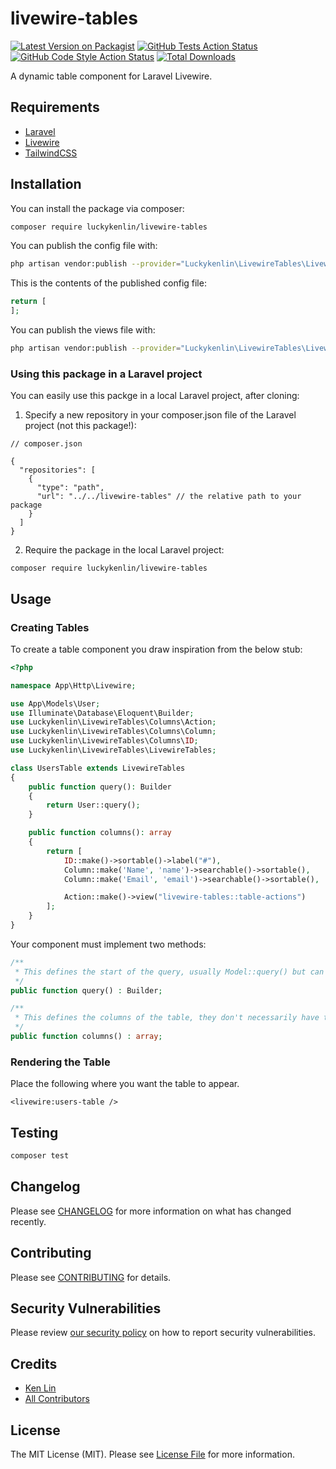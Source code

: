 # livewire-tables

[![Latest Version on Packagist](https://img.shields.io/packagist/v/luckykenlin/livewire-tables.svg?style=flat-square)](https://packagist.org/packages/luckykenlin/livewire-tables)
[![GitHub Tests Action Status](https://img.shields.io/github/workflow/status/luckykenlin/livewire-tables/run-tests?label=tests)](https://github.com/luckykenlin/livewire-tables/actions?query=workflow%3ATests+branch%3Amaster)
[![GitHub Code Style Action Status](https://img.shields.io/github/workflow/status/luckykenlin/livewire-tables/Check%20&%20fix%20styling?label=code%20style)](https://github.com/luckykenlin/livewire-tables/actions?query=workflow%3A"Check+%26+fix+styling"+branch%3Amaster)
[![Total Downloads](https://img.shields.io/packagist/dt/luckykenlin/livewire-tables.svg?style=flat-square)](https://packagist.org/packages/luckykenlin/livewire-tables)


A dynamic table component for Laravel Livewire.

## Requirements
- [Laravel](https://laravel.com/docs)
- [Livewire](https://laravel-livewire.com/docs)
- [TailwindCSS](https://tailwindcss.com/docs)

## Installation

You can install the package via composer:

```bash
composer require luckykenlin/livewire-tables
```

You can publish the config file with:
```bash
php artisan vendor:publish --provider="Luckykenlin\LivewireTables\LivewireTablesServiceProvider" --tag="livewire-tables-config"
```

This is the contents of the published config file:

```php
return [
];
```
You can publish the views file with:
```bash
php artisan vendor:publish --provider="Luckykenlin\LivewireTables\LivewireTablesServiceProvider" --tag="livewire-tables-views"
```
### Using this package in a Laravel project
You can easily use this packge in a local Laravel project, after cloning:

1. Specify a new repository in your composer.json file of the Laravel project (not this package!):
```
// composer.json

{
  "repositories": [
    {
      "type": "path",
      "url": "../../livewire-tables" // the relative path to your package
    }
  ]
}
```

2. Require the package in the local Laravel project:
``` 
composer require luckykenlin/livewire-tables
```

## Usage

### Creating Tables

To create a table component you draw inspiration from the below stub:

```php
<?php

namespace App\Http\Livewire;

use App\Models\User;
use Illuminate\Database\Eloquent\Builder;
use Luckykenlin\LivewireTables\Columns\Action;
use Luckykenlin\LivewireTables\Columns\Column;
use Luckykenlin\LivewireTables\Columns\ID;
use Luckykenlin\LivewireTables\LivewireTables;

class UsersTable extends LivewireTables
{
    public function query(): Builder
    {
        return User::query();
    }

    public function columns(): array
    {
        return [
            ID::make()->sortable()->label("#"),
            Column::make('Name', 'name')->searchable()->sortable(),
            Column::make('Email', 'email')->searchable()->sortable(),

            Action::make()->view("livewire-tables::table-actions")
        ];
    }
}

```

Your component must implement two methods:

```php
/**
 * This defines the start of the query, usually Model::query() but can also eager load relationships and counts if needed.
 */
public function query() : Builder;

/**
 * This defines the columns of the table, they don't necessarily have to map to columns on the database table.
 */
public function columns() : array;
```

### Rendering the Table

Place the following where you want the table to appear.

`<livewire:users-table />`

## Testing

```bash
composer test
```

## Changelog

Please see [CHANGELOG](CHANGELOG.md) for more information on what has changed recently.

## Contributing

Please see [CONTRIBUTING](.github/CONTRIBUTING.md) for details.

## Security Vulnerabilities

Please review [our security policy](../../security/policy) on how to report security vulnerabilities.

## Credits

- [Ken Lin](https://github.com/KenLin)
- [All Contributors](../../contributors)

## License

The MIT License (MIT). Please see [License File](LICENSE.md) for more information.
